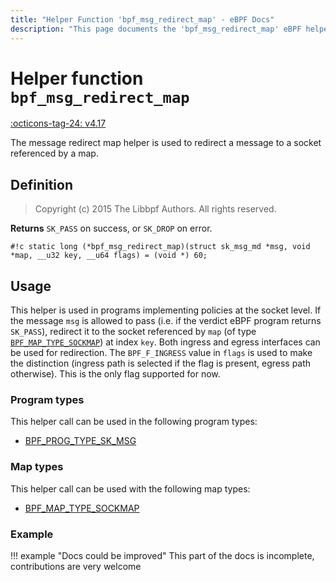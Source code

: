 ```yaml
---
title: "Helper Function 'bpf_msg_redirect_map' - eBPF Docs"
description: "This page documents the 'bpf_msg_redirect_map' eBPF helper function, including its defintion, usage, program types that can use it, and examples."
---
```

# Helper function `bpf_msg_redirect_map`

<!-- [FEATURE_TAG](bpf_msg_redirect_map) -->
[:octicons-tag-24: v4.17](https://github.com/torvalds/linux/commit/4f738adba30a7cfc006f605707e7aee847ffefa0)
<!-- [/FEATURE_TAG] -->

The message redirect map helper is used to redirect a message to a socket referenced by a map.

## Definition

> Copyright (c) 2015 The Libbpf Authors. All rights reserved.


**Returns**
`SK_PASS` on success, or `SK_DROP` on error.

`#!c static long (*bpf_msg_redirect_map)(struct sk_msg_md *msg, void *map, __u32 key, __u64 flags) = (void *) 60;`

## Usage

This helper is used in programs implementing policies at the socket level. If the message `msg` is allowed to pass (i.e. if the verdict eBPF program returns `SK_PASS`), redirect it to the socket referenced by `map` (of type [`BPF_MAP_TYPE_SOCKMAP`](../map-type/BPF_MAP_TYPE_SOCKMAP.md)) at index `key`. Both ingress and egress interfaces can be used for redirection. The `BPF_F_INGRESS` value in `flags` is used to make the distinction (ingress path is selected if the flag is present, egress path otherwise). This is the only flag supported for now.

### Program types

This helper call can be used in the following program types:

<!-- DO NOT EDIT MANUALLY -->
<!-- [HELPER_FUNC_PROG_REF] -->
 * [BPF_PROG_TYPE_SK_MSG](../program-type/BPF_PROG_TYPE_SK_MSG.md)
<!-- [/HELPER_FUNC_PROG_REF] -->

### Map types

This helper call can be used with the following map types:

<!-- DO NOT EDIT MANUALLY -->
<!-- [HELPER_FUNC_MAP_REF] -->
 * [BPF_MAP_TYPE_SOCKMAP](../map-type/BPF_MAP_TYPE_SOCKMAP.md)
<!-- [/HELPER_FUNC_MAP_REF] -->

### Example

!!! example "Docs could be improved"
    This part of the docs is incomplete, contributions are very welcome
